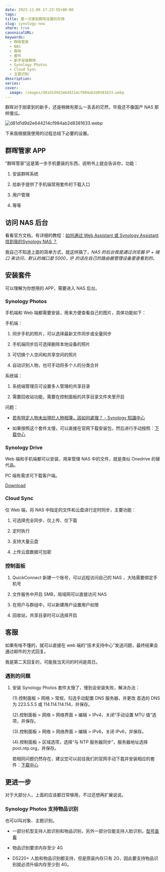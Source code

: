 ```yaml
---  
date: 2023-11-06 17:23:55+08:00  
tags:   
title: 第一次拿到群晖设置的东西  
slug: synology-new  
share: true  
canonicalURL:   
keywords:  
  - 群晖管家  
  - NAS  
  - 群晖  
  - 套件  
  - 新手安装群晖  
  - Synology Photos  
  - Cloud Sync  
  - 主题识别  
description:   
series:   
cover:  
  image: /images/d81d1d9d2e644214cf984ab2d8381633.webp  
---  
```


  
群晖对于刚拿到的新手，还是稍微有那么一丢丢的茫然，毕竟还不像国产 NAS 那样傻瓜。
  
![d81d1d9d2e644214cf984ab2d8381633.webp](/images/d81d1d9d2e644214cf984ab2d8381633.webp)
  

  
下来我根据我使用的过程总结下必要的设置。
  

  
## 群晖管家 APP
  
“群晖管家”这是第一步手机要装的东西，说明书上就会告诉你，功能：
  
1. 安装群晖系统
  
2. 给新手提供了手机端常用套件的下载入口
  
3. 用户管理
  
4. 等等
  

  
## 访问 NAS 后台
  

  
看看官方文档，有详细的教程：[如何通过 Web Assistant 或 Synology Assistant 找到我的Synology NAS ？](https://kb.synology.cn/zh-cn/DSM/tutorial/Unable_to_Locate_NAS)
  
我自己不知道上面的简单方式，就这样搞了，*NAS 的后台我是通过浏览器 IP + 端口 来访问，默认的端口是 5000，IP 的话在自己的路由器管理设备里查看到的。*
  

  

  
## 安装套件
  

  
可以理解为你想用的 APP，需要进入 NAS 后台。
  

  
### Synology Photos
  
手机端和 Web 端都需要安装，用来方便查看自己的图片，具体功能如下：
  
手机端：
  
1. 同步手机的照片，可以选择最新文件同步或全量同步
  
2. 手机端同步后可选择删除本地设备的照片
  
3. 可切换个人空间和共享空间的照片
  
4. 自动识别人物，也可手动将多个人的分类合并
  
系统端：
  
1. 系统端管理员可设置多人管理的共享目录
  
2. 需要回收站功能，需要在控制面板的共享目录文件夹里开启
  

  
问题：
  
- [若有特定人物未出現於人物相簿，該如何處理？ - Synology 知識中心](https://kb.synology.com/zh-tw/DSM/tutorial/What_can_I_do_if_someone_doesnt_appear_in_the_People_album)
  
- 如果按照这个套件太慢，可以直接在官网下载安装包，然后进行手动按照：[下载中心](https://www.synology.cn/zh-cn/support/download/DS220+?version=7.2#packages)
  

  
### Synology Drive
  
Web 端和手机端都可以安装，用来管理 NAS 中的文件，就是类似 Onedrive 的替代品。
  

  
PC 端有需求可下载客户端。
  
[Download](https://www.synology.com/en-global/dsm/feature/drive)
  

  
### Cloud Sync
  
仅 Web 端，将 NAS 中指定的文件和云盘进行定时同步，主要功能：
  
1. 可选择完全同步、仅上传、仅下载
  
2. 定时执行
  
3. 支持大量云盘
  
4. 上传云盘数据可加密
  

  
### 控制面板
  
1. QuickConnect 新建一个账号，可以远程访问自己的 NAS ，大陆需要绑定手机号
  
2. 文件服务中开启 SMB，局域网可以直接访问 NAS
  
3. 在用户与群组中，可以新建用户设置用户权限
  
4. 回收站，共享目录时可以选择开启
  

  
## 客服
  
如果有啥不懂的，就可以直接在 web 端的“技术支持中心”发送问题，最终结果会通过邮件的方式回复。
  
我是第二天回复的，可能我当天问的时间是周日。
  

  
### 遇到的问题
  
1. 安装 Synology Photos 套件太慢了，慢到会安装失败，解决办法：
  
	(1).控制面板 > 网络 > 常规，勾选手动配置 DNS 服务器，并更改 首选的 DNS 为 223.5.5.5 或 114.114.114.114，并保存。
  
	(2).控制面板 > 网络 > 网络界面 > 编辑 > IPv4，关闭“手动设置 MTU 值”选项，并保存。
  
	(3).控制面板 > 网络 > 网络界面 > 编辑 > IPv6，关闭 IPv6，并保存。
  
	(4).控制面板 > 区域选项，选择“与 NTP 服务器同步”，服务器地址选择 pool.ntp.org，并保存。
  
	若相同问题仍然存在，建议您可以前往我们的官网手动下载并安装相应的套件：[下载中心](https://www.synology.cn/zh-cn/support/download/DS220+?version=7.2#packages)
  

  
## 更进一步
  
对于大部分人，上面的应该都日常够用，不过还想再扩展说说。
  
### Synology Photos 支持物品识别
  
也可以叫对象、主题识别。
  
- 一部分机型支持人脸识别和物品识别，另外一部分仅能支持人脸识别，[型号查看](https://kb.synology.com/zh-tw/DSM/tutorial/Which_Synology_NAS_models_support_the_facial_recognition_feature_on_Synology_Photos)
  
- 物品识别要求内存至少 4G
  
- DS220+ 人脸和物品识别都支持，但是原装内存只有 2G，因此要支持物品识别就必须升级内存至少到 4G。